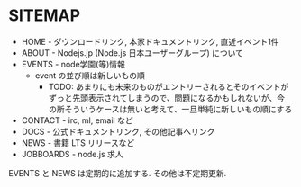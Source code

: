 # SITEMAP
- HOME - ダウンロードリンク, 本家ドキュメントリンク, 直近イベント1件
- ABOUT - Nodejs.jp (Node.js 日本ユーザーグループ) について
- EVENTS - node学園(等)情報
  - event の並び順は新しいもの順
    - TODO: あまりにも未来のものがエントリーされるとそのイベントがずっと先頭表示されてしまうので、問題になるかもしれないが、今の所そういうケースは無いと考えて、一旦単純に新しいもの順にする
- CONTACT - irc, ml, email など
- DOCS - 公式ドキュメントリンク, その他記事へリンク
- NEWS - 書籍 LTS リリースなど
- JOBBOARDS - node.js 求人

EVENTS と NEWS は定期的に追加する. その他は不定期更新.
